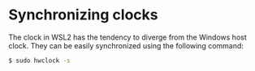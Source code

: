 # Synchronizing clocks

The clock in WSL2 has the tendency to diverge from the Windows host clock.
They can be easily synchronized using the following command:
```bash
$ sudo hwclock -s
```
